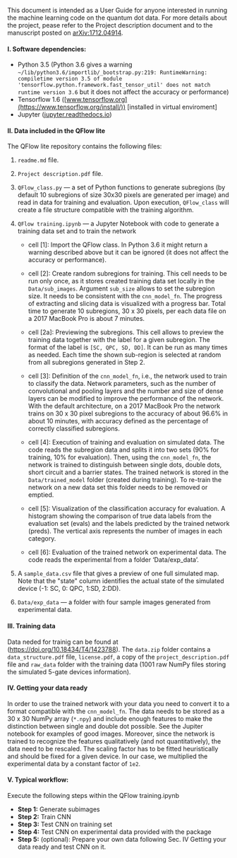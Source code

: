 
This document is intended as a User Guide for anyone interested in running the machine learning code on the quantum dot data.
For more details about the project, pease refer to the Project description document and to the manuscript posted on [arXiv:1712.04914](https://arxiv.org/abs/1712.04914).

#### I. Software dependencies: 
+ Python 3.5 (Python 3.6 gives a warning `~/lib/python3.6/importlib/_bootstrap.py:219: RuntimeWarning: compiletime version 3.5 of module 'tensorflow.python.framework.fast_tensor_util' does not match runtime version 3.6` but it does not affect the accuracy or performance)
+ Tensorflow 1.6 ([www.tensorflow.org](https://www.tensorflow.org/install/)) [installed in virtual enviroment]
+ Jupyter ([jupyter.readthedocs.io](http://jupyter.readthedocs.io/en/latest/install.html))


#### II. Data included in the QFlow lite

The QFlow lite repository contains the following files:

1) `readme.md` file.

2) `Project description.pdf` file.

3) `QFlow_class.py` — a set of Python functions to generate subregions (by default 10 subregions of size 30x30 pixels are generated per image) and read in data for training and evaluation. Upon execution, `QFlow_class` will create a file structure compatible with the training algorithm.

4) `QFlow training.ipynb` — a Jupyter Notebook with code to generate a training data set and to train the network

	- cell [1]: Import the QFlow class. In Python 3.6 it might return a warning described above but it can be ignored (it does not affect the accuracy or performance).

	- cell [2]: Create random subregions for training. This cell needs to be run only once, as it stores created training data set locally in the `Data/sub_images`. Argument `sub_size` allows to set the subregion size. It needs to be consistent with the `cnn_model_fn`. The progress of extracting and slicing data is visualized with a progress bar. Total time to generate 10 subregions, 30 x 30 pixels, per each data file on a 2017 MacBook Pro is about 7 minutes.

	- cell [2a]: Previewing the subregions. This cell allows to preview the training data together with the label for a given subregion. The format of the label is `[SC, QPC, SD, DD]`. It can be run as many times as needed. Each time the shown sub-region is selected at random from all subregions generated in Step 2.

	- cell [3]: Definition of the `cnn_model_fn`, i.e., the network used to train to classify the data. Network parameters, such as the number of convolutional and pooling layers and the number and size of dense layers can be modified to improve the performance of the network. With the default architecture, on a 2017 MacBook Pro the network trains on 30 x 30 pixel subregions to the accuracy of about 96.6% in about 10 minutes, with accuracy defined as the percentage of correctly classified subregions.

	- cell [4]: Execution of training and evaluation on simulated data. The code reads the subregion data and splits it into two sets (90% for training, 10% for evaluation). Then, using the `cnn_model_fn`, the network is trained to distinguish between single dots, double dots, short circuit and a barrier states. The trained network is stored in the `Data/trained_model` folder (created during training). To re-train the network on a new data set this folder needs to be removed or emptied.

	- cell [5]: Visualization of the classification accuracy for evaluation. A histogram showing the comparison of true data labels from the evaluation set (evals) and the labels predicted by the trained network (preds). The vertical axis represents the number of images in each category.

	- cell [6]: Evaluation of the trained network on experimental data. The code reads the experimental from a folder ‘Data/exp_data’. 

5) A `sample_data.csv` file that gives a preview of one full simulated map. Note that the "state" column identifies the actual state of the simulated device (-1: SC, 0: QPC, 1:SD, 2:DD).

6) `Data/exp_data` — a folder with four sample images generated from experimental data. 


#### III. Training data

Data neded for trainig can be found at (https://doi.org/10.18434/T4/1423788). The `data.zip` folder contains a `data_structure.pdf` file, `license.pdf`, a copy of the `project_description.pdf` file and `raw_data` folder with the training data (1001 raw NumPy files storing the simulated 5-gate devices information). 


#### IV. Getting your data ready

In order to use the trained network with your data you need to convert it to a format compatible with the `cnn_model_fn`. The data needs to be stored as a 30 x 30 NumPy array (`*.npy`) and include enough features to make the distinction between single and double dot possible. See the Jupiter notebook for examples of good images. Moreover, since the network is trained to recognize the features qualitatively (and not quantitatively), the data need to be rescaled. The scaling factor has to be fitted heuristically and should be fixed for a given device. In our case, we multiplied the experimental data by a constant factor of `1e2`.


#### V. Typical workflow:

Execute the following steps within the QFlow training.ipynb

+ **Step 1:** Generate subimages
+ **Step 2:** Train CNN 
+ **Step 3:** Test CNN on training set
+ **Step 4:** Test CNN on experimental data provided with the package
+ **Step 5:** (optional): Prepare your own data following Sec. IV Getting your data ready and test CNN on it.

